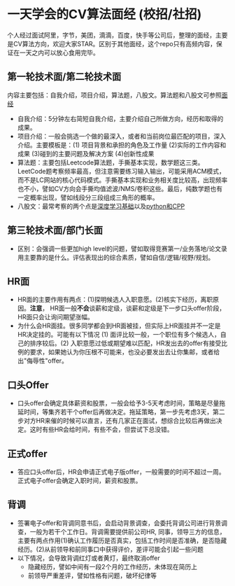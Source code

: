 # 一天学会的CV算法面经 (校招/社招)
个人经过面试阿里，字节，美团，滴滴，百度，快手等公司后，整理的面经，主要是CV算法方向，欢迎大家STAR。区别于其他面经，这个repo只有高频内容，保证在一天之内可以放心食用完毕。

## 第一轮技术面/第二轮技术面
内容主要包括：自我介绍，项目介绍，算法题，八股文。算法题和八股文可参照[面经](面经.md)
- 自我介绍：5分钟左右简短自我介绍，主要介绍自己所做方向，经历和取得的成果。
- 项目介绍：一般会挑选一个做的最深入，或者和当前岗位最匹配的项目，深入介绍。主要模板是：(1) 项目背景和承担的角色及工作量 (2)实际的工作内容和成果 (3)碰到的主要问题及解决方案 (4)创新性成果
- 算法题：主要包括Leetcode算法题，手撕基本实现，数学题这三类。LeetCode题考察频率最高，但注意需要练习输入输出，可能采用ACM模式，而不是LC网站的核心代码模式。手撕基本实现和业务相关度比较高，出现频率也不小，譬如CV方向会手撕均值滤波/NMS/卷积这些。最后，纯数学题也有一定概率出现，譬如线段分三段组成三角形的概率。
- 八股文：最常考察的两个点是[深度学习基础](CV/1_深度学习基础.md)以及[python和CPP](cpp_and_python.md)

## 第三轮技术面/部门长面
- 区别：会强调一些更加high level的问题，譬如取得竞赛第一/业务落地/论文录用主要靠的是什么。评估表现出的综合素质，譬如自信/逻辑/视野/规划。


## HR面
- HR面的主要作用有两点：(1)探明候选人入职意愿。(2)核实下经历，离职原因。**注意**， HR面一般**不会**谈薪和定级，谈薪和定级是下一步口头offer阶段，HR面只会让询问期望涨幅。
- 为什么会HR面挂。很多同学都会到HR面被挂，但实际上HR面挂并不一定是HR决定挂的。可能有以下情况 (1) 面评比较一般，一个职位有多个候选人，自己的排序较后。(2) 入职意愿过低或期望难以匹配，HR发出去的offer有接受比例的要求，如果她认为你压根不可能来，也没必要发出去让你集邮，或者给出"侮辱性"offer。

## 口头Offer
- 口头offer会确定具体薪资和股票，一般会给予3-5天考虑时间，策略是尽量拖延时间，等集齐若干个offer后再做决定。拖延策略，第一步先考虑3天，第二步对方HR来催的时候可以直言，还有几家正在面试，想综合比较后再做出决定。这时有些HR会给时间，有些不会，但尝试下总没错。

## 正式offer
- 答应口头offer后，HR会申请正式电子版offer，一般需要的时间不超过一周。正式电子offer会确定入职时间，薪资和股票。

## 背调
- 签署电子offer和背调同意书后，会启动背景调查，会委托背调公司进行背景调查，一般为若干个工作日。背调需要提供前公司HR, 同事，领导三方的信息，主要有两点作用(1)确认工作履历是否真实，包括工作时间是否准确，是否隐藏经历。(2)从前领导和前同事口中获得评价，差评可能会引起一些问题
- 以下情况，会导致背调红灯或者黄灯，最终取消offer
  - 隐藏经历，譬如中间有一段2个月的工作经历，未体现在简历上
  - 前领导严重差评，譬如性格有问题，破坏纪律等